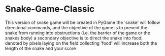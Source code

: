 # Snake-Game-Classic
This version of snake game will be created in PyGame
the 'snake' will follow directional commands, and the objective of the game is to prevent the snake from running into obstructions (i.e. the barrier of the game or the snakes body)
a secondary objective is to direct the snake into food, denoted by pixels laying on the field
collecting 'food' will increase both the length of the snake and your score
